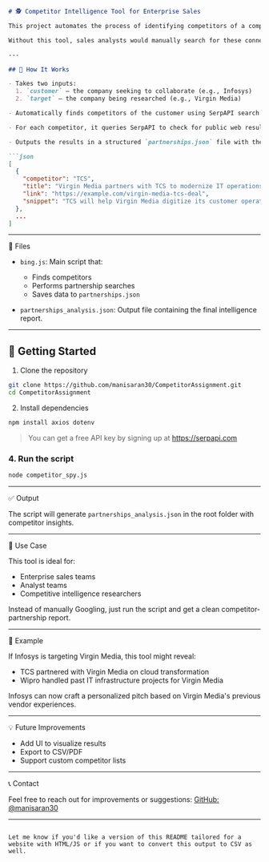```markdown
# 🕵️ Competitor Intelligence Tool for Enterprise Sales

This project automates the process of identifying competitors of a company (e.g., Infosys) that have existing or past partnerships with a target company (e.g., Virgin Media). 

Without this tool, sales analysts would manually search for these connections, read articles, and compile results. This tool uses SerpAPI and Node.js to streamline that process, saving time and improving accuracy.

---

## 🔧 How It Works

- Takes two inputs:  
  1. `customer` – the company seeking to collaborate (e.g., Infosys)  
  2. `target` – the company being researched (e.g., Virgin Media)

- Automatically finds competitors of the customer using SerpAPI search.

- For each competitor, it queries SerpAPI to check for public web results (news/articles/PRs) showing partnerships with the target company.

- Outputs the results in a structured `partnerships.json` file with the following format:

```json
[
  {
    "competitor": "TCS",
    "title": "Virgin Media partners with TCS to modernize IT operations",
    "link": "https://example.com/virgin-media-tcs-deal",
    "snippet": "TCS will help Virgin Media digitize its customer operations through a new 3-year contract..."
  },
  ...
]
```

---

📁 Files

- `bing.js`: Main script that:
  - Finds competitors
  - Performs partnership searches
  - Saves data to `partnerships.json`

- `partnerships_analysis.json`: Output file containing the final intelligence report.

---

## 🚀 Getting Started

1. Clone the repository

```bash
git clone https://github.com/manisaran30/CompetitorAssignment.git
cd CompetitorAssignment
```

2. Install dependencies

```bash
npm install axios dotenv
```


> You can get a free API key by signing up at https://serpapi.com

### 4. Run the script

```bash
node competitor_spy.js
```

---

✅ Output

The script will generate `partnerships_analysis.json` in the root folder with competitor insights.

---

📌 Use Case

This tool is ideal for:
- Enterprise sales teams
- Analyst teams
- Competitive intelligence researchers

Instead of manually Googling, just run the script and get a clean competitor-partnership report.

---

🧠 Example

If Infosys is targeting Virgin Media, this tool might reveal:

- TCS partnered with Virgin Media on cloud transformation
- Wipro handled past IT infrastructure projects for Virgin Media

Infosys can now craft a personalized pitch based on Virgin Media's previous vendor experiences.

---

💡 Future Improvements

- Add UI to visualize results
- Export to CSV/PDF
- Support custom competitor lists

---

📞 Contact

Feel free to reach out for improvements or suggestions:
[GitHub: @manisaran30](https://github.com/manisaran30)

---

```

Let me know if you'd like a version of this README tailored for a website with HTML/JS or if you want to convert this output to CSV as well.
